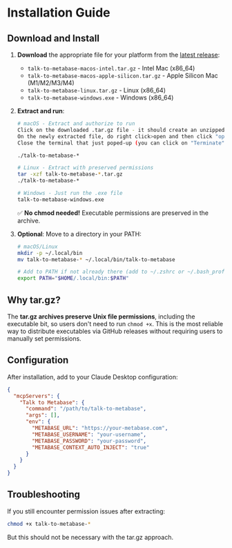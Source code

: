 # Installation Guide

## Download and Install

1. **Download** the appropriate file for your platform from the [latest release](https://github.com/VincentGefflaut/Talk-to-Metabase/releases/latest):
   - `talk-to-metabase-macos-intel.tar.gz` - Intel Mac (x86_64)
   - `talk-to-metabase-macos-apple-silicon.tar.gz` - Apple Silicon Mac (M1/M2/M3/M4)
   - `talk-to-metabase-linux.tar.gz` - Linux (x86_64)
   - `talk-to-metabase-windows.exe` - Windows (x86_64)

2. **Extract and run**:
    ```bash
    # macOS - Extract and authorize to run
    Click on the downloaded .tar.gz file - it should create an unzipped file
    On the newly extracted file, do right click>open and then click "open" on the popup
    Close the terminal that just poped-up (you can click on "Terminate" on the pop-up)

    ./talk-to-metabase-*

    # Linux - Extract with preserved permissions
    tar -xzf talk-to-metabase-*.tar.gz
    ./talk-to-metabase-*
    
    # Windows - Just run the .exe file
    talk-to-metabase-windows.exe
    ```
   
   ✅ **No chmod needed!** Executable permissions are preserved in the archive.

3. **Optional**: Move to a directory in your PATH:
   ```bash
   # macOS/Linux
   mkdir -p ~/.local/bin
   mv talk-to-metabase-* ~/.local/bin/talk-to-metabase
   
   # Add to PATH if not already there (add to ~/.zshrc or ~/.bash_profile)
   export PATH="$HOME/.local/bin:$PATH"
   ```

## Why tar.gz?

The **tar.gz archives preserve Unix file permissions**, including the executable bit, so users don't need to run `chmod +x`. This is the most reliable way to distribute executables via GitHub releases without requiring users to manually set permissions.

## Configuration

After installation, add to your Claude Desktop configuration:

```json
{
  "mcpServers": {
    "Talk to Metabase": {
      "command": "/path/to/talk-to-metabase",
      "args": [],
      "env": {
        "METABASE_URL": "https://your-metabase.com",
        "METABASE_USERNAME": "your-username",
        "METABASE_PASSWORD": "your-password",
        "METABASE_CONTEXT_AUTO_INJECT": "true"
      }
    }
  }
}
```

## Troubleshooting

If you still encounter permission issues after extracting:
```bash
chmod +x talk-to-metabase-*
```

But this should not be necessary with the tar.gz approach.
